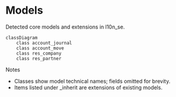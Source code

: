 # Models

Detected core models and extensions in l10n_se.

```mermaid
classDiagram
    class account_journal
    class account_move
    class res_company
    class res_partner
```

Notes
- Classes show model technical names; fields omitted for brevity.
- Items listed under _inherit are extensions of existing models.
